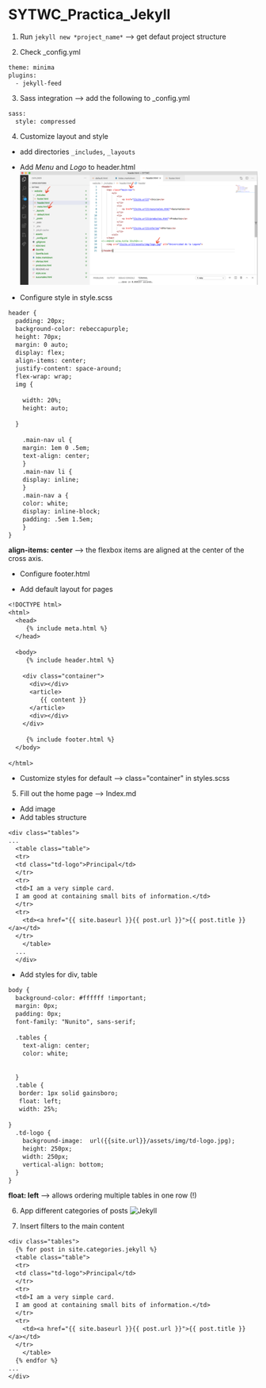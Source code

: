 # SYTWC_Practica_Jekyll

1. Run ```jekyll new *project_name*``` --> get defaut project structure

2. Check _config.yml

```
theme: minima
plugins:
  - jekyll-feed
```
3. Sass integration --> add the following to _config.yml

```
sass:
  style: compressed
```

4. Customize layout and style

+ add directories ```_includes```, ```_layouts```


+ Add *Menu* and *Logo* to header.html
![Jekyll](/images/custom.png)

+ Configure style in style.scss

```
header {
  padding: 20px;
  background-color: rebeccapurple;
  height: 70px;
  margin: 0 auto;
  display: flex;
  align-items: center;
  justify-content: space-around;
  flex-wrap: wrap;
  img {  
  
    width: 20%;
    height: auto;
    
  }

    .main-nav ul {
	margin: 1em 0 .5em;
	text-align: center;
    }
    .main-nav li {
	display: inline;
    }
    .main-nav a {
    color: white;
	display: inline-block;
	padding: .5em 1.5em;
    }
}
```
**align-items: center** --> the flexbox items are aligned at the center of the cross axis.

+ Configure footer.html 

+ Add default layout for pages

```
<!DOCTYPE html>
<html>
  <head>
     {% include meta.html %} 
  </head>

  <body>
     {% include header.html %} 
    
    <div class="container">
      <div></div>
      <article>
         {{ content }} 
      </article>
      <div></div>
    </div>

     {% include footer.html %} 
  </body>

</html>
```
+ Customize styles for default --> class="container" in styles.scss

5. Fill out the home page --> Index.md 

+ Add image
+ Add tables structure

```
<div class="tables">
...
  <table class="table">
  <tr>
  <td class="td-logo">Principal</td>
  </tr>
  <tr>
  <td>I am a very simple card.
  I am good at containing small bits of information.</td>
  </tr>
  <tr>
    <td><a href="{{ site.baseurl }}{{ post.url }}">{{ post.title }}</a></td>
  </tr>
    </table>
  ...
  </div>
  ````
+ Add styles for div, table

```
body {
  background-color: #ffffff !important;
  margin: 0px;
  padding: 0px;
  font-family: "Nunito", sans-serif;
  
  .tables {
    text-align: center;
    color: white;


  }
  .table {
   border: 1px solid gainsboro;
   float: left;
   width: 25%;
    
}
  .td-logo {
    background-image:  url({{site.url}}/assets/img/td-logo.jpg);
    height: 250px;
    width: 250px;
    vertical-align: bottom;
  }
}
```
**float: left** --> allows ordering multiple tables in one row (!)

6. App different categories of posts
![Jekyll](/images/posts.png)

7. Insert filters to the main content

```
<div class="tables">
  {% for post in site.categories.jekyll %}
  <table class="table">
  <tr>
  <td class="td-logo">Principal</td>
  </tr>
  <tr>
  <td>I am a very simple card.
  I am good at containing small bits of information.</td>
  </tr>
  <tr>
    <td><a href="{{ site.baseurl }}{{ post.url }}">{{ post.title }}</a></td>
  </tr>
    </table>
  {% endfor %}
...
</div>